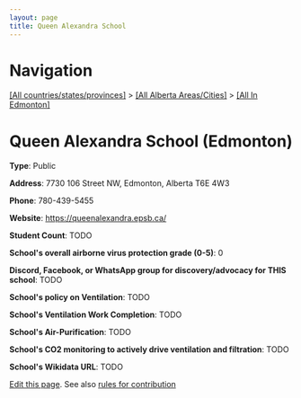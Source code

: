 ```yaml
---
layout: page
title: Queen Alexandra School
---
```

# Navigation

[[All countries/states/provinces]](../../..) > [[All Alberta Areas/Cities]](../..) > [[All In Edmonton]](..)

# Queen Alexandra School (Edmonton)

**Type**: Public

**Address**: 7730 106 Street NW, Edmonton, Alberta T6E 4W3

**Phone**: 780-439-5455

**Website**: <https://queenalexandra.epsb.ca/>

**Student Count**: TODO

**School's overall airborne virus protection grade (0-5)**: 0

**Discord, Facebook, or WhatsApp group for discovery/advocacy for THIS school**: TODO

**School's policy on Ventilation**: TODO

**School's Ventilation Work Completion**: TODO

**School's Air-Purification**: TODO

**School's CO2 monitoring to actively drive ventilation and filtration**: TODO

**School's Wikidata URL**: TODO


[Edit this page](https://github.com/ventilate-schools/AB/edit/main/./Edmonton/Queen_Alexandra_School.md). See also [rules for contribution](../../../contribution-rules/)